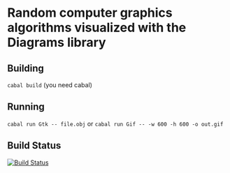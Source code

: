 # Random computer graphics algorithms visualized with the Diagrams library

## Building

```cabal build``` (you need cabal)

## Running

```cabal run Gtk -- file.obj```
or
```cabal run Gif -- -w 600 -h 600 -o out.gif```

## Build Status

[![Build Status](https://travis-ci.org/hasufell/CGA.png)](https://travis-ci.org/hasufell/CGA)
